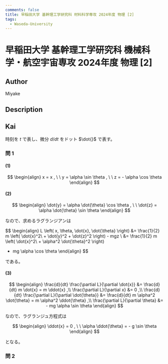 ```yaml
---
comments: false
title: 早稲田大学 基幹理工学研究科 材料科学専攻 2024年度 物理 [2]
tags:
  - Waseda-University
---
```

# 早稲田大学 基幹理工学研究科 機械科学・航空宇宙専攻 2024年度 物理 \[2\]

## **Author**
Miyake

## **Description**

## **Kai**
時刻を $t$ で表し、微分 $d/dt$ をドット $\dot{}$ で表す。

### 問 1
#### (1)

$$
  \begin{align}
  x = x
  , \ \ 
  y = \alpha \sin \theta
  , \ \ 
  z = - \alpha \cos \theta
  \end{align}
$$

#### (2)

$$
  \begin{align}
  \dot{y} = \alpha \dot{\theta} \cos \theta
  , \ \ 
  \dot{z} = \alpha \dot{\theta} \sin \theta
  \end{align}
$$

なので、求めるラグランジアンは

$$
  \begin{align}
  L \left( x, \theta, \dot{x}, \dot{\theta} \right)
  &= \frac{1}{2} m \left( \dot{x}^2\ + \dot{y}^2 + \dot{z}^2 \right) - mgz
  \\
  &= \frac{1}{2} m \left( \dot{x}^2\ + \alpha^2 \dot{\theta}^2 \right)
  + mg \alpha \cos \theta
  \end{align}
$$

である。

#### (3)

$$
  \begin{align}
  \frac{d}{dt} \frac{\partial L}{\partial \dot{x}}
  &= \frac{d}{dt} m \dot{x}
  = m \ddot{x}
  ,\\
  \frac{\partial L}{\partial x}
  &= 0
  ,\\
  \frac{d}{dt} \frac{\partial L}{\partial \dot{\theta}}
  &= \frac{d}{dt} m \alpha^2 \dot{\theta}
  = m \alpha^2 \ddot{\theta}
  ,\\
  \frac{\partial L}{\partial \theta}
  &= - mg \alpha \sin \theta
  \end{align}
$$

なので、ラグランジュ方程式は

$$
  \begin{align}
  \ddot{x} = 0
  , \ \ 
  \alpha \ddot{\theta} = - g \sin \theta
  \end{align}
$$

となる。

### 問 2